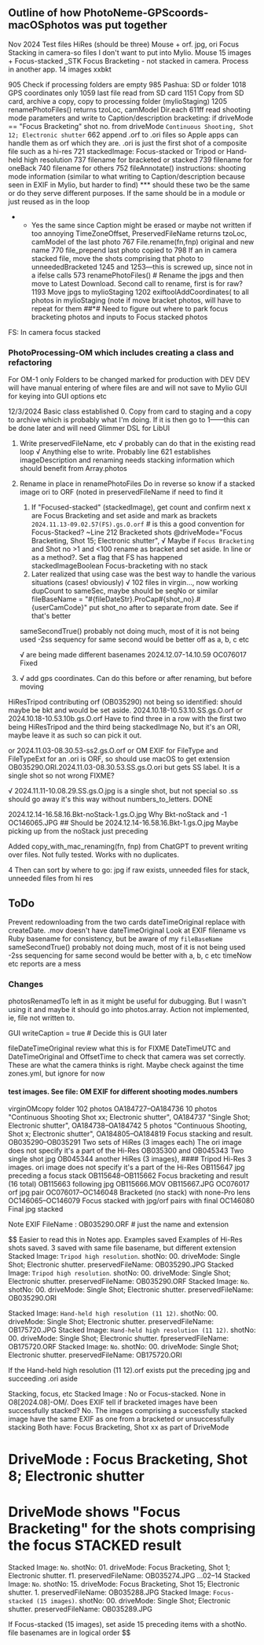 ## Outline of how PhotoNeme-GPScoords-macOSphotos was put together

Nov 2024
Test files
HiRes (should be three) Mouse + orf. jpg, ori
Focus Stacking in camera-so files I don't want to put into Mylio. Mouse 15 images + Focus-stacked \_STK
Focus Bracketing - not stacked in camera. Process in another app. 14 images xxbkt

905 Check if processing folders are empty
985 Pashua: SD or folder
1018 GPS coordinates only
1059 last file read from SD card
1151 Copy from SD card, archive a copy, copy to processing folder (mylioStaging)
1205 renamePhotoFiles() returns tzoLoc, camModel
Dir.each
611ff read shooting mode parameters and write to Caption/description
bracketing: if driveMode == "Focus Bracketing"
shot no. from driveMode `Continuous Shooting, Shot 12; Electronic shutter`
662 append .orf to .ori files so Apple apps can handle them as orf which they are. .ori is just the first shot of a composite file such as a hi-res
721 stackedImage: Focus-stacked or Tripod or Hand-held high resolution
737 filename for bracketed or stacked
739 filename for oneBack
740 filename for others
752 fileAnnotate()
instructions: shooting mode information (similar to what writing to Caption/description because seen in EXIF in Mylio, but harder to find)
\*\*\* should these two be the same or do they serve different purposes. If the same should be in a module or just reused as in the loop

- - Yes the same since Caption might be erased or maybe not written if too annoying
    TimeZoneOffset, PreservedFileName
    returns tzoLoc, camModel of the last photo
    767 File.rename(fn,fnp) original and new name
    770 file_prepend last photo copied to
    798 If an in camera stacked file, move the shots comprising that photo to unneededBracketed
    1245 and 1253—this is screwed up, since not in a ifelse calls 573 renamePhotoFiles() # Rename the jpgs and then move to Latest Download. Second call to rename, first is for raw?
    1193 Move jpgs to mylioStaging
    1202 exiftoolAddCoordinates( to all photos in mylioStaging (note if move bracket photos, will have to repeat for them ##\*#
    Need to figure out where to park focus bracketing photos and inputs to Focus stacked photos

FS: In camera focus stacked

### PhotoProcessing-OM which includes creating a class and refactoring

For OM-1 only
Folders to be changed marked for production with DEV
DEV will have manual entering of where files are and will not save to Mylio
GUI for keying into GUI options etc

12/3/2024 Basic class established 0. Copy from card to staging and a copy to archive which is probably what I'm doing. If it is then go to 1——this can be done later and will need Glimmer DSL for LibUI

1. Write preservedFileName, etc
   √ probably can do that in the existing read loop
   √ Anything else to write. Probably line 621 establishes imageDescription and
   renaming needs stacking information which should benefit from Array.photos

2. Rename in place in renamePhotoFiles
   Do in reverse so know if a stacked image
   ori to ORF (noted in preservedFileName if need to find it
   1. If "Focused-stacked" (stackedImage), get count and confirm next x are Focus Bracketing and set aside and mark as brackets
   `2024.11.13-09.02.57(FS).gs.O.orf` # is this a good convention for Focus-Stacked? ~Line 212
   Bracketed shots @driveMode="Focus Bracketing, Shot 15; Electronic shutter",
   √ Maybe if `Focus Bracketing` and Shot no >1 and <100 rename as bracket and set aside. In line or as a method?. Set a flag that FS has happened stackedImageBoolean
   Focus-bracketing with no stack
   2. Later realized that using case was the best way to handle the various situations (cases! obviously)
   √ 102 files in virgin…, now working
  dupCount to sameSec, maybe should be seqNo or similar
   fileBaseName = "#{fileDateStr}.ProCap#{shot_no}.#{userCamCode}" put shot_no after to separate from date. See if that's better
   
   sameSecondTrue() probably not doing much, most of it is not being used
   -2ss sequency for same second would be better off as a, b, c etc
   
   √ are being made different basenames 2024.12.07-14.10.59 OC076017 Fixed
   
3. √ add gps coordinates. Can do this before or after renaming, but before moving

HiResTripod contributing orf (OB035290) not being so identified: should maybe be bkt and would be set aside. 2024.10.18-10.53.10.SS.gs.O.orf or 2024.10.18-10.53.10b.gs.O.orf Have to find three in a row with the first two being HiResTripod and the third being stackedImage No, but it's an ORI, maybe leave it as such so can pick it out.

or 2024.11.03-08.30.53-ss2.gs.O.orf or 
OM EXIF for FileType and FileTypeExt for an .ori is ORF, so should use macOS to get extension
OB035290.ORI.2024.11.03-08.30.53.SS.gs.O.ori but gets SS label. It is a single shot so not wrong FIXME?

√ 2024.11.11-10.08.29.SS.gs.O.jpg is a single shot, but not special so .ss should go away it's this way without numbers_to_letters. DONE

2024.12.14-16.58.16.Bkt-noStack-1.gs.O.jpg Why Bkt-noStack and -1 OC146065.JPG ## Should be 2024.12.14-16.58.16.Bkt-1.gs.O.jpg
Maybe picking up from the noStack just preceding

Added copy_with_mac_renaming(fn, fnp) from ChatGPT to prevent writing over files. Not fully tested. Works with no duplicates. 

4 Then can sort by where to go: jpg if raw exists, unneeded files for stack, unneeded files from hi res

## ToDo
Prevent redownloading from the two cards
dateTimeOriginal replace with createDate. .mov doesn't have dateTimeOriginal
Look at EXIF filename vs Ruby basename for consistency, but be aware of my `fileBaseName`
sameSecondTrue() probably not doing much, most of it is not being used
-2ss sequencing for same second would be better with a, b, c etc
timeNow etc reports are a mess

### Changes
photosRenamedTo left in as it might be useful for dubugging. But I wasn't using it and maybe it should go into photos.array. Action not implemented, ie, file not written to.

GUI
writeCaption = true # Decide this is GUI later

fileDateTimeOriginal review what this is for FIXME
DateTimeUTC and DateTimeOriginal and OffsetTime to check that camera was set correctly. These are what the camera thinks is right. Maybe check against the time zones.yml, but ignore for now

#### test images. See file: OM EXIF for different shooting modes.numbers
virginOMcopy folder 102 photos
OA184727–OA184736 10 photos  "Continuous Shooting Shot xx; Electronic shutter",
OA184737 "Single Shot; Electronic shutter",
OA184738–OA184742 5 photos "Continuous Shooting, Shot x; Electronic shutter",
OA184805–OA184819 Focus stacking and result.
OB035290–OB035291 Two sets of HiRes (3 images each)  The ori image does not specify it's a part of the Hi-Res
OB035300 and OB045343 Two single shot jpg
OB045344 another HiRes (3 images),   #### Tripod Hi-Res 3 images. ori image does not specify it's a part of the Hi-Res
OB115647 jpg preceding a focus stack
OB115648–OB115662 Focus bracketing and result (16 total)
OB115663 following jpg
OB115666.MOV 
OB115667.JPG
OC076017 orf jpg pair
OC076017–OC146048 Bracketed (no stack) with none-Pro lens
OC146065–OC146079 Focus stacked with jpg/orf pairs with final 
OC146080 Final jpg stacked

Note EXIF
FileName : OB035290.ORF # just the name and extension

$$
Easier to read this in Notes app. Examples saved
Examples of Hi-Res shots saved. 3 saved with same file basename, but different extension
Stacked Image: `Tripod high resolution`. shotNo: 00. driveMode: Single Shot; Electronic shutter.   preservedFileName: OB035290.JPG
Stacked Image: `Tripod high resolution`. shotNo: 00. driveMode: Single Shot; Electronic shutter. preservedFileName: OB035290.ORF
Stacked Image: `No`. shotNo: 00. driveMode: Single Shot; Electronic shutter.   preservedFileName: OB035290.ORI

Stacked Image: `Hand-held high resolution (11 12)`. shotNo: 00. driveMode: Single Shot; Electronic shutter.  preservedFileName: OB175720.JPG
Stacked Image: `Hand-held high resolution (11 12)`. shotNo: 00. driveMode: Single Shot; Electronic shutter.  fpreservedFileName: OB175720.ORF
Stacked Image: `No`. shotNo: 00. driveMode: Single Shot; Electronic shutter. preservedFileName: OB175720.ORI

If the Hand-held high resolution (11 12).orf exists put the preceding jpg and succeeding .ori aside


Stacking, focus, etc
Stacked Image : No or Focus-stacked. None in O8[2024.08]-OM/.
Does EXIF tell if bracketed images have been successfully stacked?
No. The images comprising a successfully stacked image have the same EXIF as one from a bracketed or unsuccessfully stacking
Both have: Focus Bracketing, Shot xx as part of DriveMode
   # DriveMode       : Focus Bracketing, Shot 8; Electronic shutter
   # DriveMode shows "Focus Bracketing" for the shots comprising the focus STACKED result

Stacked Image: `No`. shotNo: 01. driveMode: Focus Bracketing, Shot 1; Electronic shutter.  f1.  preservedFileName: OB035274.JPG
…02–14
Stacked Image: `No`. shotNo: 15. driveMode: Focus Bracketing, Shot 15; Electronic shutter.  1.  preservedFileName: OB035288.JPG
Stacked Image: `Focus-stacked (15 images)`. shotNo: 00. driveMode: Single Shot; Electronic shutter.  preservedFileName: OB035289.JPG

If Focus-stacked (15 images), set aside 15 preceding items with a shotNo. file basenames are in logical order
$$
